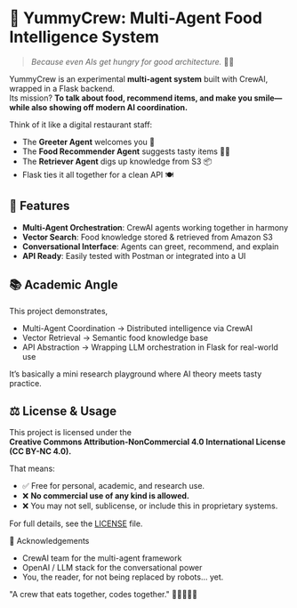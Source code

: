 # 🍔 YummyCrew: Multi-Agent Food Intelligence System

> _Because even AIs get hungry for good architecture._ 🤖🍕


YummyCrew is an experimental **multi-agent system** built with CrewAI, wrapped in a Flask backend.  
Its mission? **To talk about food, recommend items, and make you smile—while also showing off modern AI coordination.**  

Think of it like a digital restaurant staff:  
- The **Greeter Agent** welcomes you 👋  
- The **Food Recommender Agent** suggests tasty items 🥗🍕  
- The **Retriever Agent** digs up knowledge from S3 📦  
- Flask ties it all together for a clean API 🍽️  



## 🎯 Features  
- **Multi-Agent Orchestration**: CrewAI agents working together in harmony  
- **Vector Search**: Food knowledge stored & retrieved from Amazon S3  
- **Conversational Interface**: Agents can greet, recommend, and explain  
- **API Ready**: Easily tested with Postman or integrated into a UI  


## 📚 Academic Angle

This project demonstrates,

- Multi-Agent Coordination → Distributed intelligence via CrewAI
- Vector Retrieval → Semantic food knowledge base
- API Abstraction → Wrapping LLM orchestration in Flask for real-world use

It’s basically a mini research playground where AI theory meets tasty practice.


## ⚖️ License & Usage

This project is licensed under the  
**Creative Commons Attribution-NonCommercial 4.0 International License (CC BY-NC 4.0).**

That means:  
- ✅ Free for personal, academic, and research use.  
- ❌ **No commercial use of any kind is allowed.**  
- ❌ You may not sell, sublicense, or include this in proprietary systems.  

For full details, see the [LICENSE](LICENSE) file.


🥳 Acknowledgements

- CrewAI team for the multi-agent framework
- OpenAI / LLM stack for the conversational power
- You, the reader, for not being replaced by robots… yet.

"A crew that eats together, codes together." 🍜👩‍💻👨‍💻
